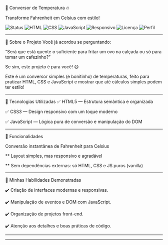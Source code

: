 🧊 Conversor de Temperatura 🔥

Transforme Fahrenheit em Celsius com estilo!

![Status](https://img.shields.io/badge/status-em%20desenvolvimento-blue)
![HTML](https://img.shields.io/badge/HTML5-E34F26?style=flat&logo=html5&logoColor=white)
![CSS](https://img.shields.io/badge/CSS3-1572B6?style=flat&logo=css3&logoColor=white)
![JavaScript](https://img.shields.io/badge/JavaScript-F7DF1E?style=flat&logo=javascript&logoColor=black)
![Responsivo](https://img.shields.io/badge/Responsivo-Sim-brightgreen)
![Licença](https://img.shields.io/badge/licença-MIT-green)
![Perfil](https://img.shields.io/badge/Feito%20por-SeuNomeAqui-blueviolet)


---


🧠 Sobre o Projeto
Você já acordou se perguntando:

“Será que está quente o suficiente para fritar um ovo na calçada ou só para tomar um cafezinho?”

Se sim, este projeto é para você! 😄

Este é um conversor simples (e bonitinho) de temperaturas, feito para praticar HTML, CSS e JavaScript e mostrar que até cálculos simples podem ter estilo!

***

🚀 Tecnologias Utilizadas
✅ HTML5 — Estrutura semântica e organizada

✅ CSS3 — Design responsivo com um toque moderno

✅ JavaScript — Lógica pura de conversão e manipulação do DOM

---

🧪 Funcionalidades

Conversão instantânea de Fahrenheit para Celsius


** Layout simples, mas responsivo e agradável


** Sem dependências externas: só HTML, CSS e JS puros (vanilla)

---

💼 Minhas Habilidades Demonstradas

✔️ Criação de interfaces modernas e responsivas.

✔️ Manipulação de eventos e DOM com JavaScript.

✔️ Organização de projetos front-end.

✔️ Atenção aos detalhes e boas práticas de código.

---
---
